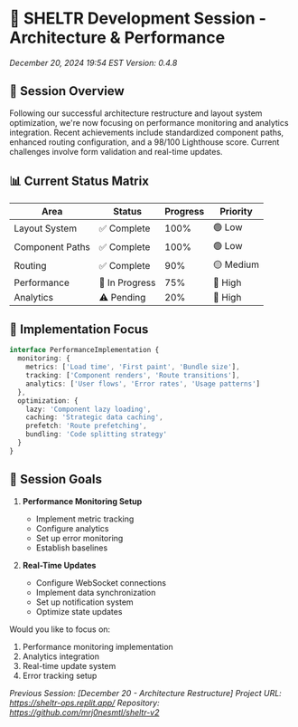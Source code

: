 # 🚀 SHELTR Development Session - Architecture & Performance
*December 20, 2024 19:54 EST*
*Version: 0.4.8*

## 📝 Session Overview
Following our successful architecture restructure and layout system optimization, we're now focusing on performance monitoring and analytics integration. Recent achievements include standardized component paths, enhanced routing configuration, and a 98/100 Lighthouse score. Current challenges involve form validation and real-time updates.

## 📊 Current Status Matrix
| Area | Status | Progress | Priority |
|------|---------|----------|-----------|
| Layout System | ✅ Complete | 100% | 🟢 Low |
| Component Paths | ✅ Complete | 100% | 🟢 Low |
| Routing | ✅ Complete | 90% | 🟡 Medium |
| Performance | 🔄 In Progress | 75% | 🔴 High |
| Analytics | ⚠️ Pending | 20% | 🔴 High |

## 🎯 Implementation Focus
```typescript
interface PerformanceImplementation {
  monitoring: {
    metrics: ['Load time', 'First paint', 'Bundle size'],
    tracking: ['Component renders', 'Route transitions'],
    analytics: ['User flows', 'Error rates', 'Usage patterns']
  },
  optimization: {
    lazy: 'Component lazy loading',
    caching: 'Strategic data caching',
    prefetch: 'Route prefetching',
    bundling: 'Code splitting strategy'
  }
}
```

## 🔄 Session Goals
1. **Performance Monitoring Setup**
   - Implement metric tracking
   - Configure analytics
   - Set up error monitoring
   - Establish baselines

2. **Real-Time Updates**
   - Configure WebSocket connections
   - Implement data synchronization
   - Set up notification system
   - Optimize state updates

Would you like to focus on:
1. Performance monitoring implementation
2. Analytics integration
3. Real-time update system
4. Error tracking setup

*Previous Session: [December 20 - Architecture Restructure]*
*Project URL: https://sheltr-ops.replit.app/*
*Repository: https://github.com/mrj0nesmtl/sheltr-v2*